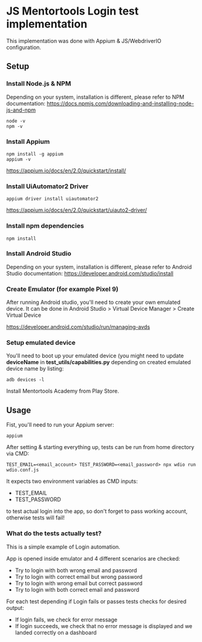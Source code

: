 # JS Mentortools Login test implementation

This implementation was done with Appium & JS/WebdriverIO configuration.

## Setup

### Install Node.js & NPM
Depending on your system, installation is different, please refer to NPM documentation:
https://docs.npmjs.com/downloading-and-installing-node-js-and-npm

```
node -v
npm -v
```

### Install Appium
```
npm install -g appium
appium -v
```

https://appium.io/docs/en/2.0/quickstart/install/

### Install UiAutomator2 Driver
```
appium driver install uiautomator2
```
https://appium.io/docs/en/2.0/quickstart/uiauto2-driver/

### Install npm dependencies
```
npm install
```

### Install Android Studio
Depending on your system, installation is different, please refer to Android Studio documentation:
https://developer.android.com/studio/install

### Create Emulator (for example Pixel 9)
After running Android studio, you'll need to create your own emulated device.
It can be done in Android Studio > Virtual Device Manager > Create Virtual Device

https://developer.android.com/studio/run/managing-avds

### Setup emulated device
You'll need to boot up your emulated device (you might need to update **deviceName** in **test_utils/capabilities.py** depending on created emulated device name by listing:
```
adb devices -l
```

Install Mentortools Academy from Play Store.

## Usage
Fist, you'll need to run your Appium server:
```
appium
```

After setting & starting everything up, tests can be run from home directory via CMD:
```
TEST_EMAIL=<email_account> TEST_PASSWORD=<email_password> npx wdio run wdio.conf.js
```

It expects two environment variables as CMD inputs:
 -  TEST_EMAIL
 -  TEST_PASSWORD

to test actual login into the app, so don't forget to pass working account, otherwise tests will fail!

### What do the tests actually test?
This is a simple example of Login automation.

App is opened inside emulator and 4 different scenarios are checked:
- Try to login with both wrong email and password
- Try to login with correct email but wrong password
- Try to login with wrong email but correct password
- Try to login with both correct email and password

For each test depending if Login fails or passes tests checks for desired output:
- If login fails, we check for error message
- If login succeeds, we check that no error message is displayed and we landed correctly on a dashboard